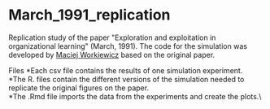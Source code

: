 # March_1991_replication

Replication study of the paper "Exploration and exploitation in organizational learning" (March, 1991). 
The code for the simulation was developed by [Maciej Workiewicz](https://github.com/Mac13kW/March_1991_Exploration_and_Exploitation) based on the original paper.

Files
*Each csv file contains the results of one simulation experiment.\
*The R. files contain the different versions of the simulation needed to replicate the original figures on the paper.\
*The .Rmd file imports the data from the experiments and create the plots.\
